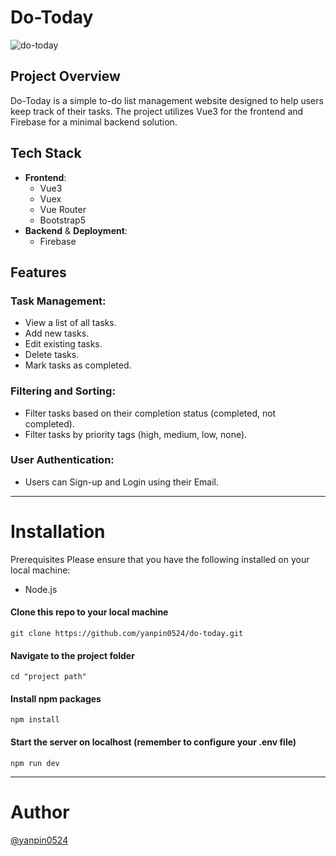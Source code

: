 # Do-Today

![do-today](https://github.com/user-attachments/assets/d11a5083-74ae-4dd9-aa9f-295139262796)


## Project Overview

Do-Today is a simple to-do list management website designed to help users keep track of their tasks. The project utilizes Vue3 for the frontend and Firebase for a minimal backend solution.

## Tech Stack

- **Frontend**:
  - Vue3
  - Vuex
  - Vue Router
  - Bootstrap5
- **Backend** & **Deployment**:
  - Firebase

## Features

### Task Management:

- View a list of all tasks.
- Add new tasks.
- Edit existing tasks.
- Delete tasks.
- Mark tasks as completed.

### Filtering and Sorting:

- Filter tasks based on their completion status (completed, not completed).
- Filter tasks by priority tags (high, medium, low, none).

### User Authentication:

- Users can Sign-up and Login using their Email.

---
# Installation
Prerequisites
Please ensure that you have the following installed on your local machine:
- Node.js

#### Clone this repo to your local machine
```
git clone https://github.com/yanpin0524/do-today.git
```

#### Navigate to the project folder
```
cd "project path"
```

#### Install npm packages
```
npm install
```

#### Start the server on localhost (remember to configure your .env file)
```
npm run dev
```

---
# Author
[@yanpin0524](https://github.com/yanpin0524)
